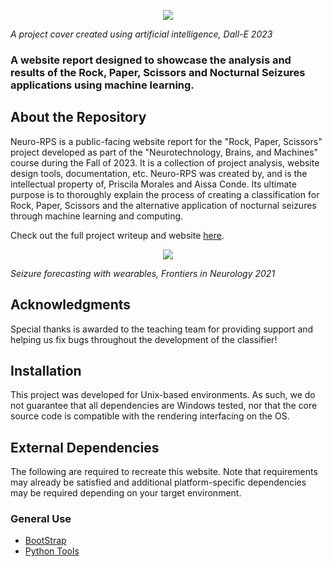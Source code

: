 <p align="center">
  <img src="https://github.com/pmoraless/neuro-rps/blob/16cfc2c07366ac8d6ef66f86be3829786cc7010d/images/neurocover.png"/>
</p>
<p>
    <em>A project cover created using artificial intelligence, Dall-E 2023 </em>
</p>

### A website report designed to showcase the analysis and results of the Rock, Paper, Scissors and Nocturnal Seizures applications using machine learning.

## About the Repository
Neuro-RPS is a public-facing website report for the "Rock, Paper, Scissors" project developed as part of the "Neurotechnology, Brains, and Machines" course during the Fall of 2023. It is a collection of project analysis, website design tools, documentation, etc. Neuro-RPS was created by, and is the intellectual property of, Priscila Morales and Aissa Conde. Its ultimate purpose is to thoroughly explain the process of creating a classification for Rock, Paper, Scissors and the alternative application of nocturnal seizures through machine learning and computing.

Check out the full project writeup and website [here](https://pmoraless.github.io/neuro-rps/).

<p align="center">
  <img src="https://github.com/pmoraless/neuro-rps/blob/16cfc2c07366ac8d6ef66f86be3829786cc7010d/images/noc.jpg"/>
</p>
<p>
    <em>Seizure forecasting with wearables, Frontiers in Neurology 2021</em>
</p>

## Acknowledgments
Special thanks is awarded to the teaching team for providing support and helping us fix bugs throughout the development of the classifier!

## Installation
This project was developed for Unix-based environments. As such, we do not guarantee that all dependencies are Windows tested, nor that the core source code is compatible with the rendering interfacing on the OS.
  
## External Dependencies
The following are required to recreate this website. Note that requirements may already be satisfied and additional platform-specific dependencies may be required depending on your target environment.

### General Use
- [BootStrap](https://getbootstrap.com/docs/5.3/getting-started/introduction/)
- [Python Tools](https://packaging.python.org/en/latest/tutorials/installing-packages/)


